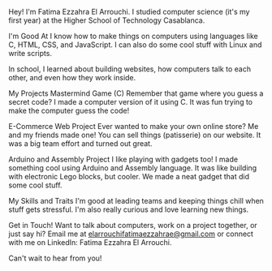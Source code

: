 Hey! I'm Fatima Ezzahra El Arrouchi. I studied computer science (it's my first year) at the Higher School of Technology Casablanca.

I'm Good At
I know how to make things on computers using languages like C, HTML, CSS, and JavaScript. I can also do some cool stuff with Linux and write scripts.

In school, I learned about building websites, how computers talk to each other, and even how they work inside.

My Projects
Mastermind Game (C)
Remember that game where you guess a secret code? I made a computer version of it using C. It was fun trying to make the computer guess the code!

E-Commerce Web Project
Ever wanted to make your own online store? Me and my friends made one! You can sell things (patisserie) on our website. It was a big team effort and turned out great.

Arduino and Assembly Project
I like playing with gadgets too! I made something cool using Arduino and Assembly language. It was like building with electronic Lego blocks, but cooler. We made a neat gadget that did some cool stuff.

My Skills and Traits
I'm good at leading teams and keeping things chill when stuff gets stressful. I'm also really curious and love learning new things.

Get in Touch!
Want to talk about computers, work on a project together, or just say hi? Email me at elarrouchifatimaezzahrae@gmail.com or connect with me on LinkedIn: Fatima Ezzahra El Arrouchi.

Can't wait to hear from you!
